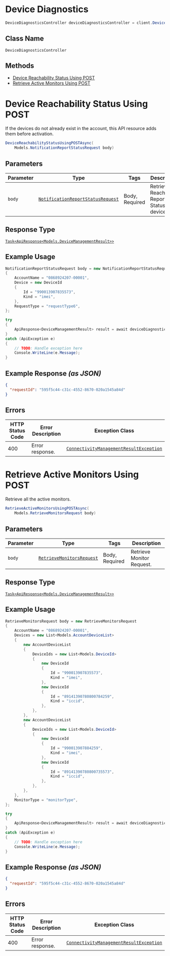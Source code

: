 # Device Diagnostics

```csharp
DeviceDiagnosticsController deviceDiagnosticsController = client.DeviceDiagnosticsController;
```

## Class Name

`DeviceDiagnosticsController`

## Methods

* [Device Reachability Status Using POST](../../doc/controllers/device-diagnostics.md#device-reachability-status-using-post)
* [Retrieve Active Monitors Using POST](../../doc/controllers/device-diagnostics.md#retrieve-active-monitors-using-post)


# Device Reachability Status Using POST

If the devices do not already exist in the account, this API resource adds them before activation.

```csharp
DeviceReachabilityStatusUsingPOSTAsync(
    Models.NotificationReportStatusRequest body)
```

## Parameters

| Parameter | Type | Tags | Description |
|  --- | --- | --- | --- |
| `body` | [`NotificationReportStatusRequest`](../../doc/models/notification-report-status-request.md) | Body, Required | Retrieve Reachability Report Status for a device. |

## Response Type

[`Task<ApiResponse<Models.DeviceManagementResult>>`](../../doc/models/device-management-result.md)

## Example Usage

```csharp
NotificationReportStatusRequest body = new NotificationReportStatusRequest
{
    AccountName = "0868924207-00001",
    Device = new DeviceId
    {
        Id = "990013907835573",
        Kind = "imei",
    },
    RequestType = "requestType6",
};

try
{
    ApiResponse<DeviceManagementResult> result = await deviceDiagnosticsController.DeviceReachabilityStatusUsingPOSTAsync(body);
}
catch (ApiException e)
{
    // TODO: Handle exception here
    Console.WriteLine(e.Message);
}
```

## Example Response *(as JSON)*

```json
{
  "requestId": "595f5c44-c31c-4552-8670-020a1545a84d"
}
```

## Errors

| HTTP Status Code | Error Description | Exception Class |
|  --- | --- | --- |
| 400 | Error response. | [`ConnectivityManagementResultException`](../../doc/models/connectivity-management-result-exception.md) |


# Retrieve Active Monitors Using POST

Retrieve all the active monitors.

```csharp
RetrieveActiveMonitorsUsingPOSTAsync(
    Models.RetrieveMonitorsRequest body)
```

## Parameters

| Parameter | Type | Tags | Description |
|  --- | --- | --- | --- |
| `body` | [`RetrieveMonitorsRequest`](../../doc/models/retrieve-monitors-request.md) | Body, Required | Retrieve Monitor Request. |

## Response Type

[`Task<ApiResponse<Models.DeviceManagementResult>>`](../../doc/models/device-management-result.md)

## Example Usage

```csharp
RetrieveMonitorsRequest body = new RetrieveMonitorsRequest
{
    AccountName = "0868924207-00001",
    Devices = new List<Models.AccountDeviceList>
    {
        new AccountDeviceList
        {
            DeviceIds = new List<Models.DeviceId>
            {
                new DeviceId
                {
                    Id = "990013907835573",
                    Kind = "imei",
                },
                new DeviceId
                {
                    Id = "89141390780800784259",
                    Kind = "iccid",
                },
            },
        },
        new AccountDeviceList
        {
            DeviceIds = new List<Models.DeviceId>
            {
                new DeviceId
                {
                    Id = "990013907884259",
                    Kind = "imei",
                },
                new DeviceId
                {
                    Id = "89141390780800735573",
                    Kind = "iccid",
                },
            },
        },
    },
    MonitorType = "monitorType",
};

try
{
    ApiResponse<DeviceManagementResult> result = await deviceDiagnosticsController.RetrieveActiveMonitorsUsingPOSTAsync(body);
}
catch (ApiException e)
{
    // TODO: Handle exception here
    Console.WriteLine(e.Message);
}
```

## Example Response *(as JSON)*

```json
{
  "requestId": "595f5c44-c31c-4552-8670-020a1545a84d"
}
```

## Errors

| HTTP Status Code | Error Description | Exception Class |
|  --- | --- | --- |
| 400 | Error response. | [`ConnectivityManagementResultException`](../../doc/models/connectivity-management-result-exception.md) |

